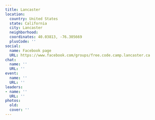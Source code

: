 ```yaml
---
title: Lancaster
location:
  country: United States
  state: California
  city: Lancaster
  neighborhood: 
  coordinates: 40.03813, -76.305669
  plusCode: ''
social:
  name: Facebook page
  URL: https://www.facebook.com/groups/free.code.camp.lancaster.ca
chat:
  name: ''
  URL: ''
event:
  name: ''
  URL: ''
leaders:
- name: ''
  URL: ''
photos:
  old: 
  cover: ''
---
```

